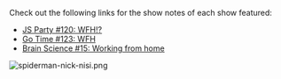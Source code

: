 Check out the following links for the show notes of each show featured:

- [JS Party #120: WFH!?](https://changelog.com/jsparty/120)
- [Go Time #123: WFH](https://changelog.com/gotime/123)
- [Brain Science #15: Working from home](https://changelog.com/brainscience/15)

![spiderman-nick-nisi.png](https://changelog-assets.s3.us-east-1.amazonaws.com/jsparty/spiderman-nick-nisi.png)